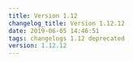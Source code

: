 ```yaml
---
title: Version 1.12
changelog_title: Version 1.12.12
date: 2019-06-05 14:46:51 
tags: changelogs 1.12 deprecated
version: 1.12.12
---
```

<script src="https://gist.github.com/spinnaker-release/4a562df907add15f5188eb905fd1ed17.js"/>